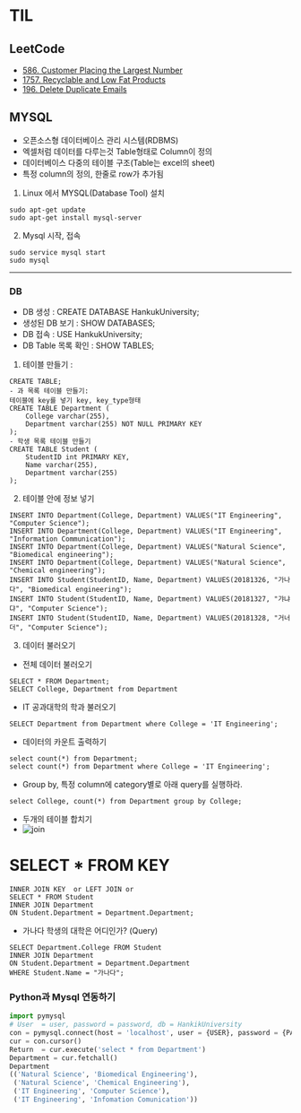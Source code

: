 # TIL


## LeetCode


- [586. Customer Placing the Largest Number](https://github.com/haekyu31/LeetCode/blob/master/586-customer-placing-the-largest-number-of-orders/586-customer-placing-the-largest-number-of-orders.sql)
- [1757. Recyclable and Low Fat Products](https://github.com/haekyu31/LeetCode/blob/master/1757-recyclable-and-low-fat-products/1757-recyclable-and-low-fat-products.sql)
- [196. Delete Duplicate Emails](https://github.com/haekyu31/LeetCode/blob/master/196-delete-duplicate-emails/196-delete-duplicate-emails.sql)

## MYSQL
- 오픈소스형 데이터베이스 관리 시스템(RDBMS)
- 엑셀처럼 데이터를 다루는것 Table형태로 Column이 정의
- 데이터베이스 다중의 테이블 구조(Table는 excel의 sheet)
- 특정 column의 정의, 한줄로 row가 추가됨

1. Linux 에서 MYSQL(Database Tool) 설치
```
sudo apt-get update
sudo apt-get install mysql-server
```
2. Mysql 시작, 접속
```
sudo service mysql start
sudo mysql
```
<!-- 한줄을 특정하려면 데이터에는 Key가 있어야함

Column을 2개 조합했을때 Key가 되는 경우가 있음

데이터를 가져오는 질의 Query
select 주소 from person where Id = 111102
SELECT 컬럼 FROM 테이블이름 WHERE 조건
SELECT (주소) FROM (테이블) INNER JOIN __ ON __= __  WHERE(조건)
같은 것을 가져온다 
pandas merge처럼

Table = Excel file의 sheet
  : 특정 column으로 정의가 되어있고
    한줄 한줄 row가 추가됨..
  : 한 줄을 '특정'하려면, 데이터에는 Key가 있어야 함
   (주민번호, 학번, 사번) Primary key
  : Column을 2개를 조합했을 때 key되는 경우가 있음
  데이터를 가져오는 어떤 질의 (Query)
  ex1: 주민번호가 200111인 사람이 사는 주소는?					
-> SELECT address FROM person where ID=200111;
-> SELECT 컬럼아이디
    FROM 테이블이름
    WHERE 조건 -->
---
### DB
- DB 생성 : CREATE DATABASE HankukUniversity;
- 생성된 DB 보기 :  SHOW DATABASES;
- DB 접속 : USE HankukUniversity;
- DB Table 목록 확인 : SHOW TABLES;

1. 테이블 만들기 : 
```
CREATE TABLE;
- 과 목록 테이블 만들기: 
테이블에 key를 넣기 key, key_type형태
CREATE TABLE Department (
    College varchar(255),
    Department varchar(255) NOT NULL PRIMARY KEY
);
- 학생 목록 테이블 만들기
CREATE TABLE Student (
    StudentID int PRIMARY KEY,
    Name varchar(255),
    Department varchar(255)
);
```
2. 테이블 안에 정보 넣기
<!-- INSERT IN TABLE(KEY) VALUES(KEY_VALUE); -->
```
INSERT INTO Department(College, Department) VALUES("IT Engineering", "Computer Science");
INSERT INTO Department(College, Department) VALUES("IT Engineering", "Information Communication");
INSERT INTO Department(College, Department) VALUES("Natural Science", "Biomedical engineering");
INSERT INTO Department(College, Department) VALUES("Natural Science", "Chemical engineering");
INSERT INTO Student(StudentID, Name, Department) VALUES(20181326, "가나다", "Biomedical engineering");
INSERT INTO Student(StudentID, Name, Department) VALUES(20181327, "갸냐댜", "Computer Science");
INSERT INTO Student(StudentID, Name, Department) VALUES(20181328, "거너더", "Computer Science");
```
<!-- # 같은 ID를 가진 데이터를 INSERT INTO를 할 시.. Error 발생 -->

3. 데이터 불러오기

- 전체 데이터 불러오기
<!-- # SELECT * FROM TABLE; -->
```
SELECT * FROM Department;
SELECT College, Department from Department
```
- IT 공과대학의 학과 불러오기
<!-- # SELECT KEY FROM TABLE WHERE CONDITION Statements;  -->
```
SELECT Department from Department where College = 'IT Engineering';
```
- 데이터의 카운트 출력하기
<!-- # count() -->
```
select count(*) from Department;
select count(*) from Department where College = 'IT Engineering';
```
- Group by, 특정 column에 category별로 아래 query를 실행하라.
```
select College, count(*) from Department group by College;
```
- 두개의 테이블 합치기
- ![join](https://upload.wikimedia.org/wikipedia/commons/thumb/9/9d/SQL_Joins.svg/1200px-SQL_Joins.svg.png)
# SELECT * FROM KEY
```
INNER JOIN KEY  or LEFT JOIN or 
SELECT * FROM Student
INNER JOIN Department
ON Student.Department = Department.Department;
```
- 가나다 학생의 대학은 어디인가? (Query)
```
SELECT Department.College FROM Student
INNER JOIN Department
ON Student.Department = Department.Department
WHERE Student.Name = "가나다";
```

### Python과 Mysql 연동하기
```python
import pymysql
# User  = user, password = password, db = HankikUniversity
con = pymysql.connect(host = 'localhost', user = {USER}, password = {PASSWORD}, db = {DB}, charset = 'utf8')
cur = con.cursor()
Return  = cur.execute('select * from Department')
Department = cur.fetchall()
Department
(('Natural Science', 'Biomedical Engineering'),
 ('Natural Science', 'Chemical Engineering'),
 ('IT Engineering', 'Computer Science'),
 ('IT Engineering', 'Infomation Comunication'))
 ```

